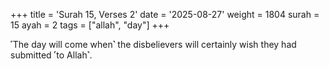 +++
title = 'Surah 15, Verses 2'
date = '2025-08-27'
weight = 1804
surah = 15
ayah = 2
tags = ["allah", "day"]
+++

˹The day will come when˺ the disbelievers will certainly wish they had submitted ˹to Allah˺.